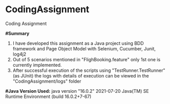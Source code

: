 # CodingAssignment
Coding Assignment

**#Summary**
1.  I have developed this assignment as a Java project using BDD framework and Page Object Model with Selenium, Cucumber, Junit, log4j2
2.  Out of 5 scenarios mentioned in "FlighBooking.feature" only 1st one is currently implemented.
3.  After successful execution of the scripts using "TestRunner.TestRunner" (as JUnit) the logs with details of execution can be viewed in the "CodingAssignment/logs" folder

**#Java Version Used:**
java version "16.0.2" 2021-07-20
Java(TM) SE Runtime Environment (build 16.0.2+7-67)
